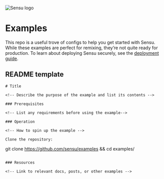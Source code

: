 ![Sensu logo](https://raw.githubusercontent.com/sensu/sandbox/master/images/sensu-logo.png)

# Examples

This repo is a useful trove of configs to help you get started with Sensu.
While these examples are perfect for remixing, they’re not quite ready for production.
To learn about deploying Sensu securely, see the [deployment guide](https://docs.sensu.io/sensu-go/latest/guides/securing-sensu/).

## README template

```
# Title

<!-- Describe the purpose of the example and list its contents -->

### Prerequisites

<!-- List any requirements before using the example-->

### Operation

<!-- How to spin up the example -->

Clone the repository:

```
git clone https://github.com/sensu/examples && cd examples/
```

### Resources

<!-- Link to relevant docs, posts, or other examples -->

```
